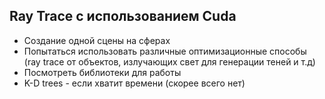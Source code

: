 ## Ray Trace с использованием Cuda
* Создание одной сцены на сферах
* Попытаться использовать различные оптимизационные способы (ray trace от объектов, излучающих свет для генерации теней и т.д)
* Посмотреть библиотеки для работы
* K-D trees - если хватит времени (скорее всего нет)
